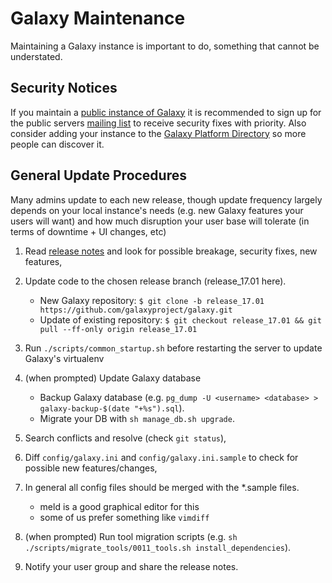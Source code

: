 # Galaxy Maintenance

Maintaining a Galaxy instance is important to do, something that cannot be understated.

## Security Notices

If you maintain a [public instance of Galaxy](/use/) it is recommended to sign up for the public servers [mailing list](https://lists.galaxyproject.org/lists/galaxy-public-servers.lists.galaxyproject.org/) to receive security fixes with priority. Also consider adding your instance to the [Galaxy Platform Directory](/use/) so more people can discover it.

## General Update Procedures

Many admins update to each new release, though update frequency largely depends on your local instance's needs (e.g. new Galaxy features your users will want) and how much disruption your user base will tolerate (in terms of downtime + UI changes, etc)

1. Read [release notes](/docs/#releases) and look for possible breakage, security fixes, new features,
2. Update code to the chosen release branch (release_17.01 here).

    * New Galaxy repository: `$ git clone -b release_17.01 https://github.com/galaxyproject/galaxy.git`
    * Update of existing repository: `$ git checkout release_17.01 && git pull --ff-only origin release_17.01`

3. Run `./scripts/common_startup.sh` before restarting the server to update Galaxy's virtualenv
4. (when prompted) Update Galaxy database

    * Backup Galaxy database (e.g. `pg_dump -U <username> <database> > galaxy-backup-$(date "+%s").sql`).
    * Migrate your DB with `sh manage_db.sh upgrade`.

5. Search conflicts and resolve (check `git status`),
6. Diff `config/galaxy.ini` and `config/galaxy.ini.sample` to check for possible new features/changes,
7. In general all config files should be merged with the *.sample files.

    * meld is a good graphical editor for this
    * some of us prefer something like `vimdiff`

8. (when prompted) Run tool migration scripts (e.g. `sh ./scripts/migrate_tools/0011_tools.sh install_dependencies`).
9. Notify your user group and share the release notes.
